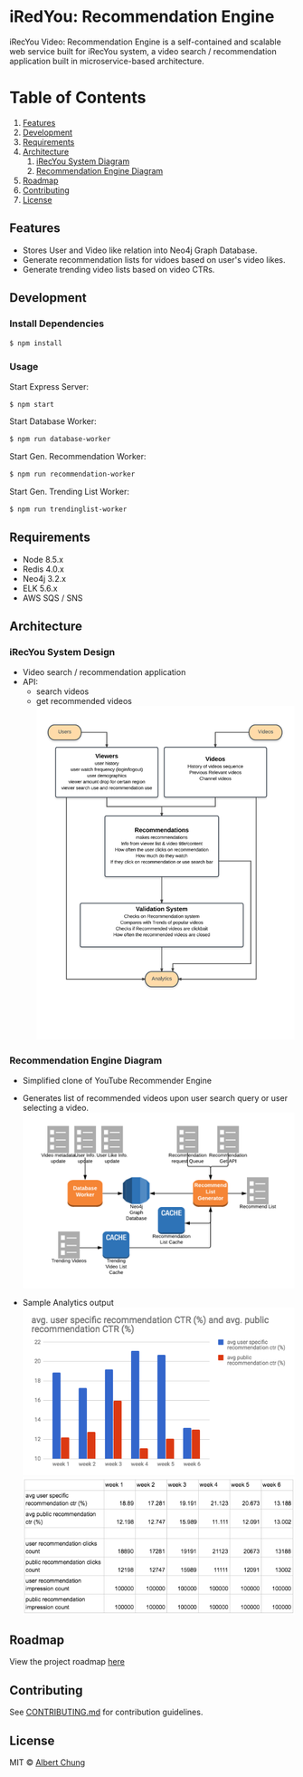 # iRedYou: Recommendation Engine

iRecYou Video: Recommendation Engine is a self-contained and scalable web service built for iRecYou system, a video search / recommendation application built in microservice-based architecture.

# Table of Contents

1. [Features](#iRecYou)
1. [Development](#Development)
1. [Requirements](#Requirements)
1. [Architecture](#Architecture)
    1. [iRecYou System Diagram](#iRecYou-System-Design)
    1. [Recommendation Engine Diagram](#Recommendation-Engine-Diagram)
1. [Roadmap](#Roadmap)
1. [Contributing](#Contributing)
1. [License](#License)

## Features
- Stores User and Video like relation into Neo4j Graph Database.
- Generate recommendation lists for vidoes based on user's video likes.
- Generate trending video lists based on video CTRs.

## Development

### Install Dependencies

```sh
$ npm install
```

### Usage
Start Express Server:
```sh
$ npm start
```

Start Database Worker:
```sh
$ npm run database-worker
```

Start Gen. Recommendation Worker:
```sh
$ npm run recommendation-worker
```

Start Gen. Trending List Worker:
```sh
$ npm run trendinglist-worker
```

## Requirements

- Node 8.5.x
- Redis 4.0.x
- Neo4j 3.2.x
- ELK 5.6.x
- AWS SQS / SNS

## Architecture

### iRecYou System Design
- Video search / recommendation application
- API:
  - search videos
  - get recommended videos
![System Diagram](docs/img/Thesis.png)

### Recommendation Engine Diagram
- Simplified clone of YouTube Recommender Engine
- Generates list of recommended videos upon user search query or user selecting a video.
![Recommendation Engine Diagram](docs/img/iRecYou_RE_diagram.png)

- Sample Analytics output
![Analytics Output 1](docs/img/sample_analytics_output.png)
![Analytics Output 2](docs/img/sample_analytics_output2.png)

## Roadmap

View the project roadmap [here](docs/ROADMAP.md)

## Contributing

See [CONTRIBUTING.md](CONTRIBUTING.md) for contribution guidelines.

## License
MIT © [Albert Chung](https://github.com/aychung)
